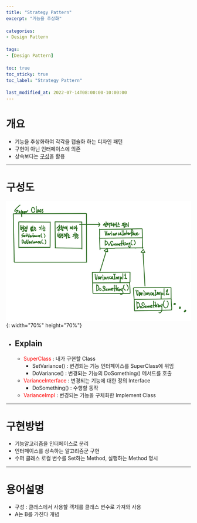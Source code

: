 ```yaml
---
title: "Strategy Pattern"
excerpt: "기능을 추상화" 

categories:
- Design Pattern

tags:
- [Design Pattern]

toc: true
toc_sticky: true
toc_label: "Strategy Pattern"

last_modified_at: 2022-07-14T08:00:00-10:00:00
---
```


# 개요
  - 기능을 추상화하여 각각을 캡슐화 하는 디자인 패턴
  - 구현이 아닌 인터페이스에 의존
  - 상속보다는 [구성](#용어설명)을 활용

---

# 구성도

  ![image](/assets/images/DesignPattern/StrategyPattern.png){: width="70%" height="70%"}  

  - ## Explain
    - <span style="color:red">SuperClass</span> : 내가 구현할 Class
      - SetVariance() : 변경되는 기능 인터페이스를 SuperClass에 위임
      - DoVariance() : 변경되는 기능의 DoSomething() 메서드를 호출
    - <span style="color:red">VarianceInterface</span> : 변경되는 기능에 대한 정의 Interface
      - DoSomething() : 수행할 동작
    - <span style="color:red">VarianceImpl</span> : 변경되는 기능을 구체화한 Implement Class

---

# 구현방법
  - 기능알고리즘을 인터페이스로 분리
  - 인터페이스를 상속하는 알고리즘군 구현
  - 수퍼 클래스 로컬 변수를 Set하는 Method, 실행하는 Method 명시

---

# 용어설명
  - 구성 : 클래스에서 사용할 객체를 클래스 변수로 가져와 사용
  - A는 B를 가진다 개념
